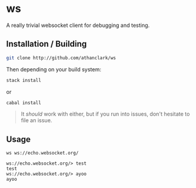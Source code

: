 # ws

A really trivial websocket client for debugging and testing.

## Installation / Building

```bash
git clone http://github.com/athanclark/ws
```

Then depending on your build system:

```bash
stack install
```

or

```bash
cabal install
```

> It _should_ work with either, but if you run into issues, don't hesitate to
> file an issue.


## Usage

```
ws ws://echo.websocket.org/

ws://echo.websocket.org/> test
test
ws://echo.websocket.org/> ayoo
ayoo
```
